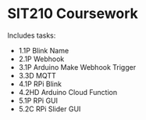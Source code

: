 # SIT210 Coursework

Includes tasks:
- 1.1P Blink Name
- 2.1P Webhook
- 3.1P Arduino Make Webhook Trigger
- 3.3D MQTT
- 4.1P RPi Blink
- 4.2HD Arduino Cloud Function
- 5.1P RPi GUI
- 5.2C RPi Slider GUI
